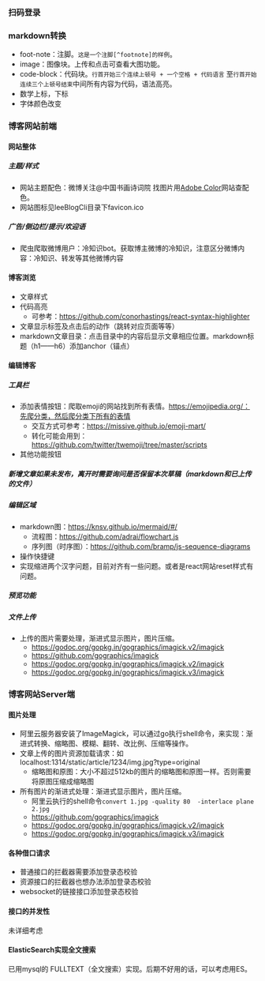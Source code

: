 ### 扫码登录
### markdown转换
+ foot-note：注脚。`这是一个注脚[^footnote]的样例`。
+ image：图像块。上传和点击可查看大图功能。
+ code-block：代码块。`行首开始三个连续上顿号 + 一个空格 + 代码语言` 至`行首开始连续三个上顿号结束`中间所有内容为代码，语法高亮。
+ 数学上标，下标
+ 字体颜色改变

### 博客网站前端
#### 网站整体
##### 主题/样式
+ 网站主题配色：微博关注@中国书画诗词院 找图片用[Adobe Color](https://color.adobe.com/zh/explore)网站查配色。
+ 网站图标见leeBlogCli目录下favicon.ico

##### 广告/侧边栏/提示/欢迎语
+ 爬虫爬取微博用户：冷知识bot。获取博主微博的冷知识，注意区分微博内容：冷知识、转发等其他微博内容

#### 博客浏览
+ 文章样式
+ 代码高亮
    - 可参考：https://github.com/conorhastings/react-syntax-highlighter
+ 文章显示标签及点击后的动作（跳转对应页面等等）
+ markdown文章目录：点击目录中的内容后显示文章相应位置。markdown标题（h1——h6）添加anchor（锚点）

#### 编辑博客
##### 工具栏
+ 添加表情按钮：爬取emoji的网站找到所有表情。https://emojipedia.org/：先爬分类，然后爬分类下所有的表情
    - 交互方式可参考：https://missive.github.io/emoji-mart/
    - 转化可能会用到：https://github.com/twitter/twemoji/tree/master/scripts
+ 其他功能按钮
##### 新增文章如果未发布，离开时需要询问是否保留本次草稿（markdown和已上传的文件）
##### 编辑区域
+ markdown图：https://knsv.github.io/mermaid/#/
  * 流程图：https://github.com/adrai/flowchart.js
  * 序列图（时序图）：https://github.com/bramp/js-sequence-diagrams
+ 操作快捷键
+ 实现缩进两个汉字问题，目前对齐有一些问题。或者是react网站reset样式有问题。
##### 预览功能
##### 文件上传
+ 上传的图片需要处理，渐进式显示图片，图片压缩。
    - https://godoc.org/gopkg.in/gographics/imagick.v2/imagick
    - https://github.com/gographics/imagick
    - https://godoc.org/gopkg.in/gographics/imagick.v2/imagick
    - https://godoc.org/gopkg.in/gographics/imagick.v3/imagick

### 博客网站Server端

#### 图片处理
+ 阿里云服务器安装了ImageMagick，可以通过go执行shell命令，来实现：渐进式转换、缩略图、模糊、翻转、改比例、压缩等操作。
+ 文章上传的图片资源加载请求：如localhost:1314/static/article/1234/img.jpg?type=original
    + 缩略图和原图：大小不超过512kb的图片的缩略图和原图一样。否则需要将原图压缩成缩略图
+ 所有图片的渐进式处理：渐进式显示图片，图片压缩。
    - 阿里云执行的shell命令`convert 1.jpg -quality 80  -interlace plane 2.jpg`
    - https://github.com/gographics/imagick
    - https://godoc.org/gopkg.in/gographics/imagick.v2/imagick
    - https://godoc.org/gopkg.in/gographics/imagick.v3/imagick

#### 各种借口请求
+ 普通接口的拦截器需要添加登录态校验
+ 资源接口的拦截器也想办法添加登录态校验
+ websocket的链接接口添加登录态校验

#### 接口的并发性
未详细考虑

#### ElasticSearch实现全文搜索
已用mysql的 FULLTEXT（全文搜索）实现。后期不好用的话，可以考虑用ES。

